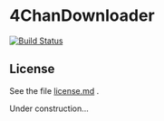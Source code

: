 # 4ChanDownloader
[![Build Status](https://travis-ci.org/BarbDev/4ChanDownloader.svg?branch=master)](https://travis-ci.org/BarbDev/4ChanDownloader)
## License
See the file [license.md](https://github.com/BarbDev/4ChanDownloader/blob/master/LICENSE.md) .

Under construction...
